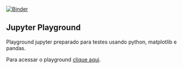 [![Binder](https://mybinder.org/badge_logo.svg)](https://mybinder.org/v2/gh/HueHueBR/jupyter-playground/master)

Jupyter Playground
---

Playground jupyter preparado para testes usando python, matplotlib e pandas.

Para acessar o playground [clique aqui](https://mybinder.org/v2/gh/HueHueBR/jupyter-playground/master?filepath=notebooks%2FTodosArquivos.ipynb).

